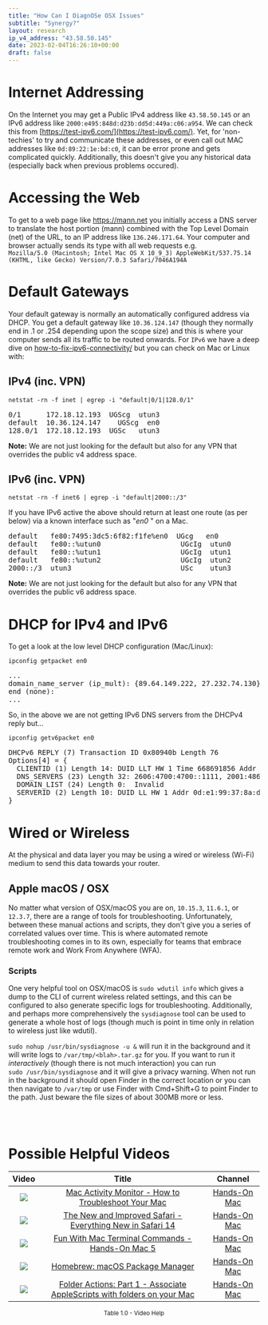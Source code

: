 ```yaml
---
title: "How Can I DiagnOSe OSX Issues"
subtitle: "Synergy?"
layout: research
ip_v4_address: "43.58.50.145"
date: 2023-02-04T16:26:10+00:00
draft: false
---
```


# Internet Addressing
On the Internet you may get a Public IPv4 address like ```43.58.50.145``` or an IPv6 address like ```2000:e495:848d:d23b:dd5d:449a:c06:a954```. We can check this from [https://test-ipv6.com/](https://test-ipv6.com/). Yet, for 'non-techies' to try and communicate these addresses, or even call out MAC addresses like ```0d:89:22:1e:bd:c0```, it can be error prone and gets complicated quickly. Additionally, this doesn't give you any historical data (especially back when previous problems occured).

# Accessing the Web
To get to a web page like https://mann.net you initially access a DNS server to translate the host portion (mann) combined with the Top Level Domain (net) of the URL, to an IP address like ```136.246.171.64```. Your computer and browser actually sends its type with all web requests e.g. <br>```Mozilla/5.0 (Macintosh; Intel Mac OS X 10_9_3) AppleWebKit/537.75.14 (KHTML, like Gecko) Version/7.0.3 Safari/7046A194A```

# Default Gateways
Your default gateway is normally an automatically configured address via DHCP. You get a default gateway like ```10.36.124.147``` (though they normally end in .1 or .254 depending upon the scope size) and this is where your computer sends all its traffic to be routed onwards. For ```IPv6``` we have a deep dive on [how-to-fix-ipv6-connectivity/](/blog/how-to-fix-ipv6-connectivity/) but you can check on Mac or Linux with:

## IPv4 (inc. VPN)
```netstat -rn -f inet | egrep -i "default|0/1|128.0/1"```

<pre>
0/1      172.18.12.193  UGScg  utun3
default  10.36.124.147    UGScg  en0
128.0/1  172.18.12.193  UGSc   utun3</pre>

**Note:** We are not just looking for the default but also for any VPN that overrides the public v4 address space.

## IPv6 (inc. VPN)
```netstat -rn -f inet6 | egrep -i "default|2000::/3"```

If you have IPv6 active the above should return at least one route (as per below) via a known interface such as "_en0_ " on a Mac. 

<pre>
default   fe80:7495:3dc5:6f82:f1fe%en0  UGcg   en0
default   fe80::%utun0                   UGcIg  utun0
default   fe80::%utun1                   UGcIg  utun1
default   fe80::%utun2                   UGcIg  utun2
2000::/3  utun3                          USc    utun3</pre>

**Note:** We are not just looking for the default but also for any VPN that overrides the public v6 address space.

# DHCP for IPv4 and IPv6

To get a look at the low level DHCP configuration (Mac/Linux): 

```ipconfig getpacket en0```

<pre>
...
domain_name_server (ip_mult): {89.64.149.222, 27.232.74.130}
end (none):
...</pre>

So, in the above we are not getting IPv6 DNS servers from the DHCPv4 reply but...

```ipconfig getv6packet en0```

<pre>
DHCPv6 REPLY (7) Transaction ID 0x80940b Length 76
Options[4] = {
  CLIENTID (1) Length 14: DUID LLT HW 1 Time 668691856 Addr 0d:89:22:1e:bd:c0
  DNS_SERVERS (23) Length 32: 2606:4700:4700::1111, 2001:4860:4860::8844
  DOMAIN_LIST (24) Length 0:  Invalid
  SERVERID (2) Length 10: DUID LL HW 1 Addr 0d:e1:99:37:8a:d0
}</pre>

# Wired or Wireless
At the physical and data layer you may be using a wired or wireless (Wi-Fi) medium to send this data towards your router. 

## Apple macOS / OSX
No matter what version of OSX/macOS you are on, ```10.15.3```, ```11.6.1```, or ```12.3.7```, there are a range of tools for troubleshooting. Unfortunately, between these manual actions and scripts, they don't give you a series of correlated values over time. This is where automated remote troubleshooting comes in to its own, especially for teams that embrace remote work and Work From Anywhere (WFA).

### Scripts
One very helpful tool on OSX/macOS is ```sudo wdutil info``` which gives a dump to the CLI of current wireless related settings, and this can be configured to also generate specific logs for troubleshooting. Additionally, and perhaps more comprehensively the ```sysdiagnose``` tool can be used to generate a whole host of logs (though much is point in time only in relation to wireless just like wdutil).

```sudo nohup /usr/bin/sysdiagnose -u &``` will run it in the background and it will write logs to ```/var/tmp/<blah>.tar.gz``` for you. If you want to run it *interactively* (though there is not much interaction) you can run<br>```sudo /usr/bin/sysdiagnose``` and it will give a privacy warning. When not run in the background it should open Finder in the correct location or you can then navigate to ```/var/tmp``` or use Finder with Cmd+Shift+G to point Finder to the path. Just beware the file sizes of about 300MB more or less.

<br><br>
# Possible Helpful Videos

<link href="/plugins/lity/css/lity.min.css" rel="stylesheet">
<script src="/plugins/lity/js/lity.min.js"></script>
<div class="table1-start"></div>

|Video | Title | Channel |
| :---: | :---: | :---: |
|<a href="https://www.youtube.com/watch?v=TWzWd_DiaJ0" data-lity><img src="https://i.ytimg.com/vi/TWzWd_DiaJ0/default.jpg" class="img-fluid"></a>|<a href="https://www.youtube.com/watch?v=TWzWd_DiaJ0" data-lity>Mac Activity Monitor - How to Troubleshoot Your Mac</a>|<a target="_blank" href="https://www.youtube.com/channel/UCg43DP8MdHVcl4rFK_delBg" >Hands-On Mac</a>|
|<a href="https://www.youtube.com/watch?v=MxXnZXmhKVI" data-lity><img src="https://i.ytimg.com/vi/MxXnZXmhKVI/default.jpg" class="img-fluid"></a>|<a href="https://www.youtube.com/watch?v=MxXnZXmhKVI" data-lity>The New and Improved Safari - Everything New in Safari 14</a>|<a target="_blank" href="https://www.youtube.com/channel/UCg43DP8MdHVcl4rFK_delBg" >Hands-On Mac</a>|
|<a href="https://www.youtube.com/watch?v=ctF-S3RLcME" data-lity><img src="https://i.ytimg.com/vi/ctF-S3RLcME/default.jpg" class="img-fluid"></a>|<a href="https://www.youtube.com/watch?v=ctF-S3RLcME" data-lity>Fun With Mac Terminal Commands - Hands-On Mac 5</a>|<a target="_blank" href="https://www.youtube.com/channel/UCg43DP8MdHVcl4rFK_delBg" >Hands-On Mac</a>|
|<a href="https://www.youtube.com/watch?v=1uvr9-zUB3w" data-lity><img src="https://i.ytimg.com/vi/1uvr9-zUB3w/default.jpg" class="img-fluid"></a>|<a href="https://www.youtube.com/watch?v=1uvr9-zUB3w" data-lity>Homebrew: macOS Package Manager</a>|<a target="_blank" href="https://www.youtube.com/channel/UCg43DP8MdHVcl4rFK_delBg" >Hands-On Mac</a>|
|<a href="https://www.youtube.com/watch?v=BG2tqr1t640" data-lity><img src="https://i.ytimg.com/vi/BG2tqr1t640/default.jpg" class="img-fluid"></a>|<a href="https://www.youtube.com/watch?v=BG2tqr1t640" data-lity>Folder Actions: Part 1 - Associate AppleScripts with folders on your Mac</a>|<a target="_blank" href="https://www.youtube.com/channel/UCg43DP8MdHVcl4rFK_delBg" >Hands-On Mac</a>|

<center><small>Table 1.0 - Video Help</small></center>
 <br>
<div class="table1-end"></div>
<script type="text/javascript">
(function() {
    $('div.table1-start').nextUntil('div.table1-end', 'table').addClass('table thead-dark table-striped table-responsive rounded').attr('id', 't1');
    $('#t1').find('thead').addClass('thead-dark');
})();
</script>
